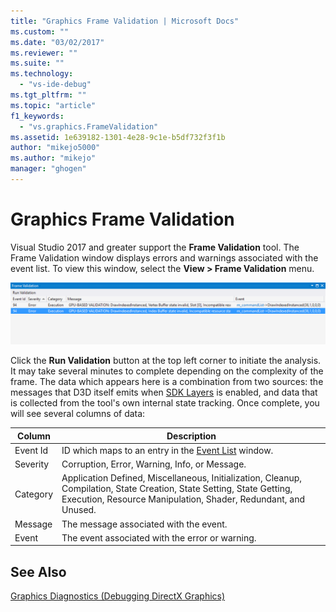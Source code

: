 ```yaml
---
title: "Graphics Frame Validation | Microsoft Docs"
ms.custom: ""
ms.date: "03/02/2017"
ms.reviewer: ""
ms.suite: ""
ms.technology: 
  - "vs-ide-debug"
ms.tgt_pltfrm: ""
ms.topic: "article"
f1_keywords: 
  - "vs.graphics.FrameValidation"
ms.assetid: 1e639182-1301-4e28-9c1e-b5df732f3f1b
author: "mikejo5000"
ms.author: "mikejo"
manager: "ghogen"
---
```

# Graphics Frame Validation
<!-- VERSIONLESS -->
Visual Studio 2017 and greater support the **Frame Validation** tool.  The Frame Validation window displays errors and warnings associated with the event list.  To view this window, select the **View > Frame Validation** menu.

![Frame Validation](media/gfx_diag_frame_validation.png)

Click the **Run Validation** button at the top left corner to initiate the analysis.  It may take several minutes to complete depending on the complexity of the frame.  The data which appears here is a combination from two sources: the messages that D3D itself emits when [SDK Layers](https://msdn.microsoft.com/library/windows/desktop/ff476881(v=vs.85).aspx) is enabled, and data that is collected from the tool's own internal state tracking. Once complete, you will see several columns of data:

**Column**|**Description**
---|---
Event Id | ID which maps to an entry in the [Event List](graphics-event-list.md) window.
Severity | Corruption, Error, Warning, Info, or Message.
Category | Application Defined, Miscellaneous, Initialization, Cleanup, Compilation, State Creation, State Setting, State Getting, Execution, Resource Manipulation, Shader, Redundant, and Unused.
Message | The message associated with the event.
Event | The event associated with the error or warning.

## See Also  
[Graphics Diagnostics (Debugging DirectX Graphics)](visual-studio-graphics-diagnostics.md)   
<!-- /VERSIONLESS -->
